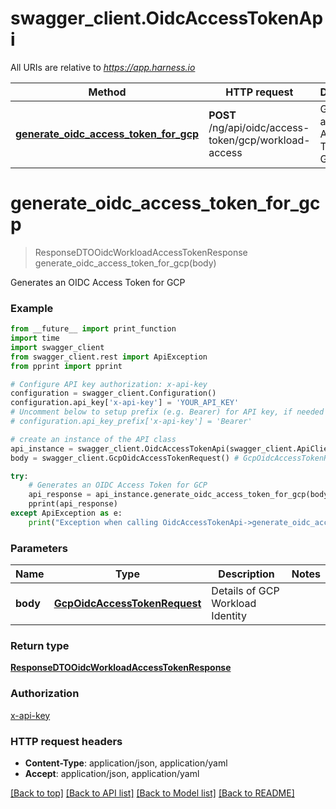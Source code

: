 # swagger_client.OidcAccessTokenApi

All URIs are relative to *https://app.harness.io*

Method | HTTP request | Description
------------- | ------------- | -------------
[**generate_oidc_access_token_for_gcp**](OidcAccessTokenApi.md#generate_oidc_access_token_for_gcp) | **POST** /ng/api/oidc/access-token/gcp/workload-access | Generates an OIDC Access Token for GCP

# **generate_oidc_access_token_for_gcp**
> ResponseDTOOidcWorkloadAccessTokenResponse generate_oidc_access_token_for_gcp(body)

Generates an OIDC Access Token for GCP

### Example
```python
from __future__ import print_function
import time
import swagger_client
from swagger_client.rest import ApiException
from pprint import pprint

# Configure API key authorization: x-api-key
configuration = swagger_client.Configuration()
configuration.api_key['x-api-key'] = 'YOUR_API_KEY'
# Uncomment below to setup prefix (e.g. Bearer) for API key, if needed
# configuration.api_key_prefix['x-api-key'] = 'Bearer'

# create an instance of the API class
api_instance = swagger_client.OidcAccessTokenApi(swagger_client.ApiClient(configuration))
body = swagger_client.GcpOidcAccessTokenRequest() # GcpOidcAccessTokenRequest | Details of GCP Workload Identity

try:
    # Generates an OIDC Access Token for GCP
    api_response = api_instance.generate_oidc_access_token_for_gcp(body)
    pprint(api_response)
except ApiException as e:
    print("Exception when calling OidcAccessTokenApi->generate_oidc_access_token_for_gcp: %s\n" % e)
```

### Parameters

Name | Type | Description  | Notes
------------- | ------------- | ------------- | -------------
 **body** | [**GcpOidcAccessTokenRequest**](GcpOidcAccessTokenRequest.md)| Details of GCP Workload Identity | 

### Return type

[**ResponseDTOOidcWorkloadAccessTokenResponse**](ResponseDTOOidcWorkloadAccessTokenResponse.md)

### Authorization

[x-api-key](../README.md#x-api-key)

### HTTP request headers

 - **Content-Type**: application/json, application/yaml
 - **Accept**: application/json, application/yaml

[[Back to top]](#) [[Back to API list]](../README.md#documentation-for-api-endpoints) [[Back to Model list]](../README.md#documentation-for-models) [[Back to README]](../README.md)


